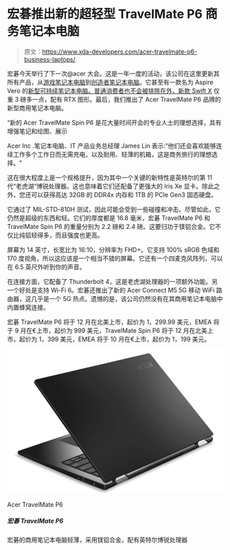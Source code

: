 # 宏碁推出新的超轻型 TravelMate P6 商务笔记本电脑

> 原文：<https://www.xda-developers.com/acer-travelmate-p6-business-laptops/>

宏碁今天举行了下一次@acer 大会。这是一年一度的活动，该公司在这里更新其所有产品，从[游戏笔记本电脑](https://www.xda-developers.com/acer-predator-triton-500-se-helios-500-11th-gen-intel-launch/)到[创造者笔记本电脑](https://www.xda-developers.com/acer-conceptd-notebooks-creators-3d-display/)。它甚至有一款名为 Aspire Vero 的[新型可持续笔记本电脑。普通消费者也不会被排除在外，新款 Swift X](https://www.xda-developers.com/acer-aspire-vero-launch/) 仅重 3 磅多一点，配有 RTX 图形。最后，我们推出了 Acer TravelMate P6 品牌的新型商用笔记本电脑。

“新的 Acer TravelMate Spin P6 是花大量时间开会的专业人士的理想选择，具有增强笔记和绘图、展示

Acer Inc .笔记本电脑、IT 产品业务总经理 James Lin 表示:“他们还会喜欢能够连续工作多个工作日而无需充电，以及耐用、轻薄的机箱，这是商务旅行的理想选择。"

这在很大程度上是一个规格提升，因为其中一个关键的新特性是英特尔的第 11 代“老虎湖”博锐处理器。这也意味着它们还配备了更强大的 Iris Xe 显卡。除此之外，您还可以获得高达 32GB 的 DDR4x 内存和 1TB 的 PCIe Gen3 固态硬盘。

它通过了 MIL-STD-810H 测试，因此可能会受到一些碰撞和冲击。尽管如此，它仍然是超级的东西和轻。它们的厚度都是 16.8 毫米，宏碁 TravelMate P6 和 TravelMate Spin P6 的重量分别为 2.2 磅和 2.4 磅。这要归功于镁铝合金。它不仅比纯铝轻得多，而且强度也更高。

屏幕为 14 英寸，长宽比为 16:10，分辨率为 FHD+。它支持 100% sRGB 色域和 170 度视角，所以这应该是一个相当不错的屏幕。它还有一个四麦克风阵列，可以在 6.5 英尺外听到你的声音。

在连接方面，它配备了 Thunderbolt 4，这是老虎湖处理器的一项额外功能。另一个好处是支持 Wi-Fi 6。宏碁还推出了新的 Acer Connect M5 5G 移动 WiFi 路由器，这几乎是一个 5G 热点。遗憾的是，该公司仍然没有在其商用笔记本电脑中内置蜂窝连接。

宏碁 TravelMate P6 将于 12 月在北美上市，起价为 1，299.99 美元，EMEA 将于 9 月在€上市，起价为 999 美元，TravelMate Spin P6 将于 12 月在北美上市，起价为 1，399 美元，EMEA 将于 10 月在€上市，起价为 1，199 美元。

 <picture>![Acer's business laptops are thin and light with magnesium-aluminum alloy and have Intel vPro processors](img/57e60564d19f95b1b5990f1fedf29c24.png)</picture> 

Acer TravelMate P6

##### 宏碁 TravelMate P6

宏碁的商用笔记本电脑轻薄，采用镁铝合金，配有英特尔博锐处理器